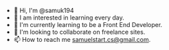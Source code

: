 - 👋 Hi, I'm @samuk194
- 👀 I am interested in learning every day.
- 🌱 I'm currently learning to be a Front End Developer.
- 💞️ I'm looking to collaborate on freelance sites.
- 📫 How to reach me samuelstart.cs@gmail.com.

<!---
samuk194/samuk194 is a ✨ special ✨ repository because its `README.md` (this file) appears on your GitHub profile.
You can click the Preview link to take a look at your changes.
--->
